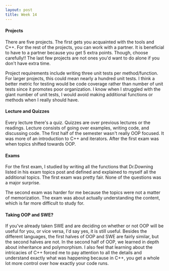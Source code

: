 ```yaml
---
layout: post
title: Week 14
---
```


#### Projects
There are five projects. The first gets you acquainted with the tools and C++. For the rest of the projects, you can work with a partner. It is beneficial to have to a partner because you get 5 extra points. Though, choose carefully!! The last few projects are not ones you'd want to do alone if you don't have extra time.

Project requirements include writing three unit tests per method/function. For larger projects, this could mean nearly a hundred unit tests. I think a better metric for testing would be code coverage rather than number of unit tests since it promotes poor organization. I know when I struggled with the giant number of unit tests, I would avoid making additional functions or methods when I really should have.

#### Lecture and Quizzes
Every lecture there's a quiz. Quizzes are over previous lectures or the readings. Lecture consists of going over examples, writing code, and discussing code. The first half of the semester wasn't really OOP focused. It was more of an introduction to C++ and iterators. After the first exam was when topics shifted towards OOP.

#### Exams
For the first exam, I studied by writing all the functions that Dr.Downing listed in his exam topics post and defined and explained to myself all the additional topics. The first exam was pretty fair. None of the questions was a major surprise.

The second exam was harder for me because the topics were not a matter of memorization. The exam was about actually understanding the content, which is far more difficult to study for.

#### Taking OOP **and** SWE?
If you've already taken SWE and are deciding on whether or not OOP will be useful for you, or vice versa, I'd say yes, it is still useful. Besides the different languages, the first halves of OOP and SWE are fairly similar, but the second halves are not. In the second half of OOP, we learned in depth about inheritance and polymorphism. I also feel that learning about the intricacies of C++ forced me to pay attention to all the details and understand exactly what was happening because in C++, you get a whole lot more control over how exactly your code runs.
